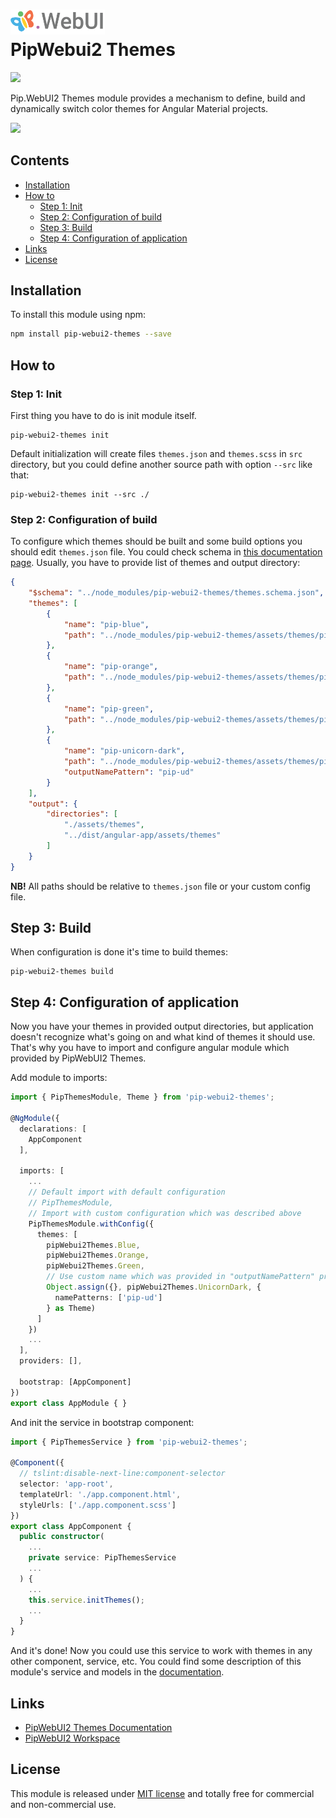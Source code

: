# <img src="https://github.com/pip-webui/pip-webui/raw/master/doc/Logo.png" alt="Pip.WebUI Logo" style="max-width:30%"> <br/> PipWebui2 Themes

![](https://img.shields.io/badge/license-MIT-blue.svg)


Pip.WebUI2 Themes module provides a mechanism to define, build and dynamically switch color themes for Angular Material projects.

<a href="https://github.com/pip-webui2/pip-webui2-themes/raw/master/doc/images/image.png" style="display: block;">
    <img src="https://github.com/pip-webui2/pip-webui2-themes/raw/master/doc/images/image.png"/>
</a>

## Contents
* [Installation](#installation)
* [How to](#how-to)
  * [Step 1: Init](#step-1)
  * [Step 2: Configuration of build](#step-2)
  * [Step 3: Build](#step-3)
  * [Step 4: Configuration of application](#step-4)
* [Links](#links)
* [License](#license)

## Installation

To install this module using npm:

```bash
npm install pip-webui2-themes --save
```

## How to

### <a id="step-1"></a>Step 1: Init
First thing you have to do is init module itself.
```
pip-webui2-themes init
```
Default initialization will create files `themes.json` and `themes.scss` in `src` directory, but you could define another source path with option `--src` like that:
```
pip-webui2-themes init --src ./
```

### <a id="step-2"></a>Step 2: Configuration of build
To configure which themes should be built and some build options you should edit `themes.json` file. You could check schema in [this documentation page](doc/schema-themes.json.md).
Usually, you have to provide list of themes and output directory:
```json
{
    "$schema": "../node_modules/pip-webui2-themes/themes.schema.json",
    "themes": [
        {
            "name": "pip-blue",
            "path": "../node_modules/pip-webui2-themes/assets/themes/pip-blue"
        },
        {
            "name": "pip-orange",
            "path": "../node_modules/pip-webui2-themes/assets/themes/pip-orange"
        },
        {
            "name": "pip-green",
            "path": "../node_modules/pip-webui2-themes/assets/themes/pip-green"
        },
        {
            "name": "pip-unicorn-dark",
            "path": "../node_modules/pip-webui2-themes/assets/themes/pip-unicorn-dark",
            "outputNamePattern": "pip-ud"
        }
    ],
    "output": {
        "directories": [
            "./assets/themes",
            "../dist/angular-app/assets/themes"
        ]
    }
}
```
**NB!** All paths should be relative to `themes.json` file or your custom config file.

## <a id="step-3"></a>Step 3: Build
When configuration is done it's time to build themes:
```
pip-webui2-themes build
```

## <a id="step-4"></a>Step 4: Configuration of application
Now you have your themes in provided output directories, but application doesn't recognize what's going on and what kind of themes it should use. That's why you have to import and configure angular module which provided by PipWebUI2 Themes.

Add module to imports:
```typescript
import { PipThemesModule, Theme } from 'pip-webui2-themes';

@NgModule({
  declarations: [
    AppComponent
  ],
  
  imports: [
    ...
    // Default import with default configuration
    // PipThemesModule,
    // Import with custom configuration which was described above
    PipThemesModule.withConfig({
      themes: [
        pipWebui2Themes.Blue,
        pipWebui2Themes.Orange,
        pipWebui2Themes.Green,
        // Use custom name which was provided in "outputNamePattern" property
        Object.assign({}, pipWebui2Themes.UnicornDark, {
          namePatterns: ['pip-ud']
        } as Theme)
      ]
    })
    ...
  ],
  providers: [],

  bootstrap: [AppComponent]
})
export class AppModule { }
```

And init the service in bootstrap component:
```typescript
import { PipThemesService } from 'pip-webui2-themes';

@Component({
  // tslint:disable-next-line:component-selector
  selector: 'app-root',
  templateUrl: './app.component.html',
  styleUrls: ['./app.component.scss']
})
export class AppComponent {
  public constructor(
    ...
    private service: PipThemesService
    ...
  ) {
    ...
    this.service.initThemes();
    ...
  }
}
```
And it's done! Now you could use this service to work with themes in any other component, service, etc.
You could find some description of this module's service and models in the [documentation](doc/contents.md).

## Links
* [PipWebUI2 Themes Documentation](doc/contents.md)
* [PipWebUI2 Workspace](https://github.com/pip-webui2/pip-webui2-ws)

## License

This module is released under [MIT license](License) and totally free for commercial and non-commercial use.
